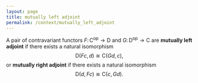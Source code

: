 ```yaml
---
layout: page
title: mutually left adjoint
permalink: /context/mutually_left_adjoint
---
```

A pair of contravariant functors $F \colon \mathsf{C}^\mathrm{op} \to \mathsf{D}$ and $G \colon \mathsf{D}^\mathrm{op} \to \mathsf{C}$ are **mutually left adjoint** if there exists a natural isomorphism $$ \mathsf{D}(Fc,d) \cong \mathsf{C}(Gd,c),$$ or **mutually right adjoint** if there exists a natural isomorphism $$ \mathsf{D}(d,Fc) \cong \mathsf{C}(c,Gd).$$
